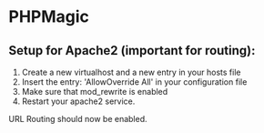 # PHPMagic

## Setup for Apache2 (important for routing):
1. Create a new virtualhost and a new entry in your hosts file
2. Insert the entry: 'AllowOverride All' in your configuration file
3. Make sure that mod_rewrite is enabled
4. Restart your apache2 service.

URL Routing should now be enabled.